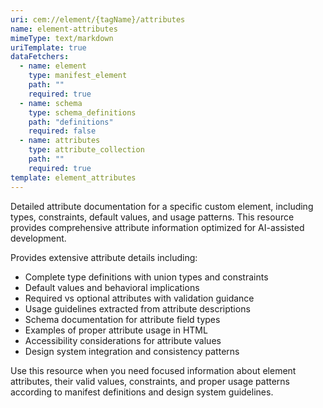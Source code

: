 ```yaml
---
uri: cem://element/{tagName}/attributes
name: element-attributes
mimeType: text/markdown
uriTemplate: true
dataFetchers:
  - name: element
    type: manifest_element
    path: ""
    required: true
  - name: schema
    type: schema_definitions
    path: "definitions"
    required: false
  - name: attributes
    type: attribute_collection
    path: ""
    required: true
template: element_attributes
---
```


Detailed attribute documentation for a specific custom element, including types, constraints, default values, and usage patterns. This resource provides comprehensive attribute information optimized for AI-assisted development.

Provides extensive attribute details including:
- Complete type definitions with union types and constraints
- Default values and behavioral implications
- Required vs optional attributes with validation guidance
- Usage guidelines extracted from attribute descriptions
- Schema documentation for attribute field types
- Examples of proper attribute usage in HTML
- Accessibility considerations for attribute values
- Design system integration and consistency patterns

Use this resource when you need focused information about element attributes, their valid values, constraints, and proper usage patterns according to manifest definitions and design system guidelines.